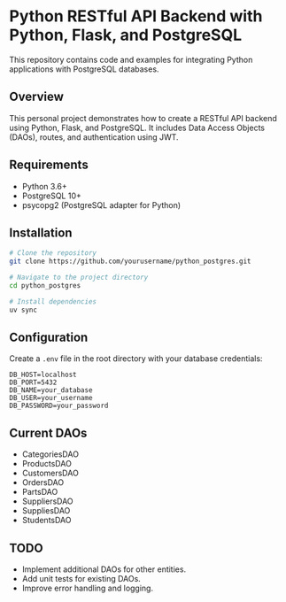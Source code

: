 # Python RESTful API Backend with Python, Flask, and PostgreSQL

This repository contains code and examples for integrating Python applications with PostgreSQL databases.

## Overview

This personal project demonstrates how to create a RESTful API backend using Python, Flask, and PostgreSQL. It includes Data Access Objects (DAOs), routes, and authentication using JWT.

## Requirements

- Python 3.6+
- PostgreSQL 10+
- psycopg2 (PostgreSQL adapter for Python)

## Installation

```bash
# Clone the repository
git clone https://github.com/yourusername/python_postgres.git

# Navigate to the project directory
cd python_postgres

# Install dependencies
uv sync
```

## Configuration

Create a `.env` file in the root directory with your database credentials:

```
DB_HOST=localhost
DB_PORT=5432
DB_NAME=your_database
DB_USER=your_username
DB_PASSWORD=your_password
```

## Current DAOs

- CategoriesDAO
- ProductsDAO
- CustomersDAO
- OrdersDAO
- PartsDAO
- SuppliersDAO
- SuppliesDAO
- StudentsDAO

## TODO

- Implement additional DAOs for other entities.
- Add unit tests for existing DAOs.
- Improve error handling and logging.
